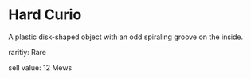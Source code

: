 # Hard Curio

A plastic disk-shaped object with an odd spiraling groove on the inside.

raritiy: Rare

sell value: 12 Mews
